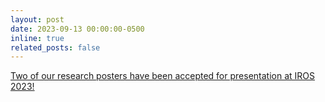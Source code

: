 ```yaml
---
layout: post
date: 2023-09-13 00:00:00-0500
inline: true
related_posts: false
---
```


[Two of our research posters have been accepted for presentation at IROS 2023!](https://sites.google.com/view/agrobotics)